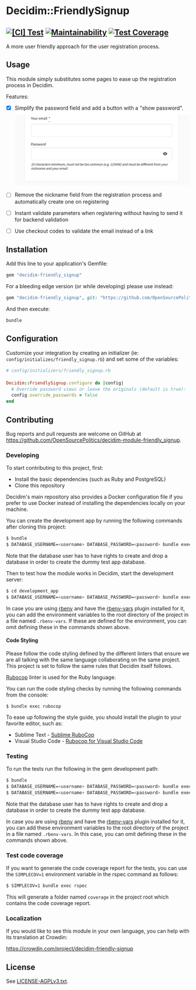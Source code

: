 # Decidim::FriendlySignup

[![[CI] Test](https://github.com/OpenSourcePolitics/decidim-module-friendly_signup/actions/workflows/test.yml/badge.svg)](https://github.com/OpenSourcePolitics/decidim-module-friendly_signup/actions/workflows/test.yml)
[![Maintainability](https://api.codeclimate.com/v1/badges/46c261f70f7f49a8f385/maintainability)](https://codeclimate.com/github/OpenSourcePolitics/decidim-module-friendly_signup/maintainability)
[![Test Coverage](https://codecov.io/gh/OpenSourcePolitics/decidim-module-friendly_signup/branch/main/graph/badge.svg?token=1lrOiLdy9P)](https://codecov.io/gh/OpenSourcePolitics/decidim-module-friendly_signup)
---
A more user friendly approach for the user registration process.

## Usage

This module simply substitutes some pages to ease up the registration process in Decidim.

Features:

- [x] Simplify the password field and add a button with a "show password". ![Show/hide password](examples/passwords.png)
 
- [ ] Remove the nickname field from the registration process and automatically create one on registering
- [ ] Instant validate parameters when registering without having to send it for backend validation
- [ ] Use checkout codes to validate the email instead of a link

## Installation

Add this line to your application's Gemfile:

```ruby
gem "decidim-friendly_signup"
```

For a bleeding edge version (or while developing) please use instead:

```ruby
gem "decidim-friendly_signup", git: "https://github.com/OpenSourcePolitics/decidim-module-friendly_signup", branch: "main"
```

And then execute:

```bash
bundle
```

## Configuration

Customize your integration by creating an initializer (ie: `config/initializes/friendly_signup.rb`) and set some of the variables:

```ruby
# config/initializers/friendly_signup.rb

Decidim::FriendlySignup.configure do |config|
  # Override password views or leave the originals (default is true):
  config.override_passwords = false
end

```

## Contributing

Bug reports and pull requests are welcome on GitHub at https://github.com/OpenSourcePolitics/decidim-module-friendly_signup.

### Developing

To start contributing to this project, first:

- Install the basic dependencies (such as Ruby and PostgreSQL)
- Clone this repository

Decidim's main repository also provides a Docker configuration file if you
prefer to use Docker instead of installing the dependencies locally on your
machine.

You can create the development app by running the following commands after
cloning this project:

```bash
$ bundle
$ DATABASE_USERNAME=<username> DATABASE_PASSWORD=<password> bundle exec rake development_app
```

Note that the database user has to have rights to create and drop a database in
order to create the dummy test app database.

Then to test how the module works in Decidim, start the development server:

```bash
$ cd development_app
$ DATABASE_USERNAME=<username> DATABASE_PASSWORD=<password> bundle exec rails s
```

In case you are using [rbenv](https://github.com/rbenv/rbenv) and have the
[rbenv-vars](https://github.com/rbenv/rbenv-vars) plugin installed for it, you
can add the environment variables to the root directory of the project in a file
named `.rbenv-vars`. If these are defined for the environment, you can omit
defining these in the commands shown above.

#### Code Styling

Please follow the code styling defined by the different linters that ensure we
are all talking with the same language collaborating on the same project. This
project is set to follow the same rules that Decidim itself follows.

[Rubocop](https://rubocop.readthedocs.io/) linter is used for the Ruby language.

You can run the code styling checks by running the following commands from the
console:

```
$ bundle exec rubocop
```

To ease up following the style guide, you should install the plugin to your
favorite editor, such as:

- Sublime Text - [Sublime RuboCop](https://github.com/pderichs/sublime_rubocop)
- Visual Studio Code - [Rubocop for Visual Studio Code](https://github.com/misogi/vscode-ruby-rubocop)

### Testing

To run the tests run the following in the gem development path:

```bash
$ bundle
$ DATABASE_USERNAME=<username> DATABASE_PASSWORD=<password> bundle exec rake test_app
$ DATABASE_USERNAME=<username> DATABASE_PASSWORD=<password> bundle exec rspec
```

Note that the database user has to have rights to create and drop a database in
order to create the dummy test app database.

In case you are using [rbenv](https://github.com/rbenv/rbenv) and have the
[rbenv-vars](https://github.com/rbenv/rbenv-vars) plugin installed for it, you
can add these environment variables to the root directory of the project in a
file named `.rbenv-vars`. In this case, you can omit defining these in the
commands shown above.

### Test code coverage

If you want to generate the code coverage report for the tests, you can use
the `SIMPLECOV=1` environment variable in the rspec command as follows:

```bash
$ SIMPLECOV=1 bundle exec rspec
```

This will generate a folder named `coverage` in the project root which contains
the code coverage report.

### Localization

If you would like to see this module in your own language, you can help with its
translation at Crowdin:

https://crowdin.com/project/decidim-friendly-signup

## License

See [LICENSE-AGPLv3.txt](LICENSE-AGPLv3.txt).
